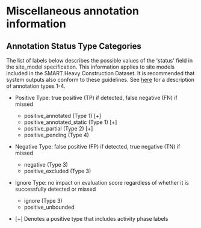 # Miscellaneous annotation information

<a name="annotations-status-type-categories"></a>

## Annotation Status Type Categories

The list of labels below describes the possible values of the 'status' field in the site_model specification. This information applies to site models included in the SMART Heavy Construction Dataset. It is recommended that system outputs also conform to these guidelines. See [here](https://github.com/pubgeo/IARPA-SMART/blob/main/README.md#annotation-types) for a description of annotation types 1-4.

* Positive Type: true positive (TP) if detected, false negative (FN) if missed
  * positive_annotated (Type 1) [+] 
  * positive_annotated_static (Type 1) [+]
  * positive_partial (Type 2) [+]
  * positive_pending (Type 4)

* Negative Type: false positive (FP) if detected, true negative (TN) if missed
  * negative (Type 3)
  * positive_excluded (Type 3)

* Ignore Type: no impact on evaluation score regardless of whether it is successfully detected or missed
  * ignore (Type 3)
  * positive_unbounded

* [+] Denotes a positive type that includes activity phase labels


<a name="Activity Phase Labels"></a>
